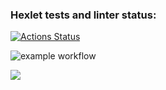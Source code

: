 ### Hexlet tests and linter status:
[![Actions Status](https://github.com/Laytep/frontend-project-lvl2/workflows/hexlet-check/badge.svg)](https://github.com/Laytep/frontend-project-lvl2/actions)

![example workflow](https://github.com/<OWNER>/<REPOSITORY>/actions/workflows/github-actions-demo.yml/badge.svg)


<a href="https://asciinema.org/a/u7rLdIEIqoAHbUJdj8lBatiNK" target="_blank"><img src="https://asciinema.org/a/u7rLdIEIqoAHbUJdj8lBatiNK.svg" /></a>
